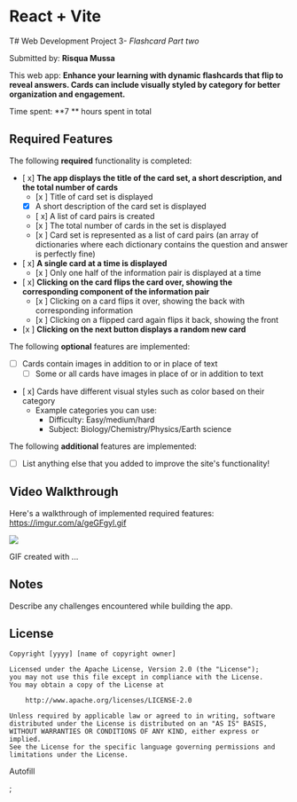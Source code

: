 # React + Vite

T# Web Development Project 3- *Flashcard Part two*

Submitted by: **Risqua Mussa**

This web app: **Enhance your learning with dynamic flashcards that flip to reveal answers. Cards can include visually styled by category for better organization and engagement.**

Time spent: **7 ** hours spent in total

## Required Features

The following **required** functionality is completed: 


- [ x] **The app displays the title of the card set, a short description, and the total number of cards**
  - [x ] Title of card set is displayed 
  - [x] A short description of the card set is displayed 
  - [ x] A list of card pairs is created
  - [x ] The total number of cards in the set is displayed 
  - [x ] Card set is represented as a list of card pairs (an array of dictionaries where each dictionary contains the question and answer is perfectly fine)
- [ x] **A single card at a time is displayed**
  - [x ] Only one half of the information pair is displayed at a time
- [ x] **Clicking on the card flips the card over, showing the corresponding component of the information pair**
  - [x ] Clicking on a card flips it over, showing the back with corresponding information 
  - [x ] Clicking on a flipped card again flips it back, showing the front
- [x ] **Clicking on the next button displays a random new card**

The following **optional** features are implemented:

- [ ] Cards contain images in addition to or in place of text
  - [ ] Some or all cards have images in place of or in addition to text
- [ x] Cards have different visual styles such as color based on their category
  - Example categories you can use:
    - Difficulty: Easy/medium/hard
    - Subject: Biology/Chemistry/Physics/Earth science

The following **additional** features are implemented:

* [ ] List anything else that you added to improve the site's functionality!

## Video Walkthrough

Here's a walkthrough of implemented required features:
https://imgur.com/a/geGFgyl.gif

<div>
    <a href="https://www.loom.com/share/b5bfb83749554688b8a6c1b60b770220">
     </a>
    <a href="https://www.loom.com/share/b5bfb83749554688b8a6c1b60b770220">
      <img style="max-width:300px;" src="https://cdn.loom.com/sessions/thumbnails/b5bfb83749554688b8a6c1b60b770220-3daee3da8b49eb40-full-play.gif">
    </a>
  </div>

<!-- Replace this with whatever GIF tool you used! -->
GIF created with ...  
<!-- Recommended tools:
[Kap](https://getkap.co/) for macOS
[ScreenToGif](https://www.screentogif.com/) for Windows
[peek](https://github.com/phw/peek) for Linux. -->

## Notes

Describe any challenges encountered while building the app.

## License

    Copyright [yyyy] [name of copyright owner]

    Licensed under the Apache License, Version 2.0 (the "License");
    you may not use this file except in compliance with the License.
    You may obtain a copy of the License at

        http://www.apache.org/licenses/LICENSE-2.0

    Unless required by applicable law or agreed to in writing, software
    distributed under the License is distributed on an "AS IS" BASIS,
    WITHOUT WARRANTIES OR CONDITIONS OF ANY KIND, either express or implied.
    See the License for the specific language governing permissions and
    limitations under the License.
Autofill

;
